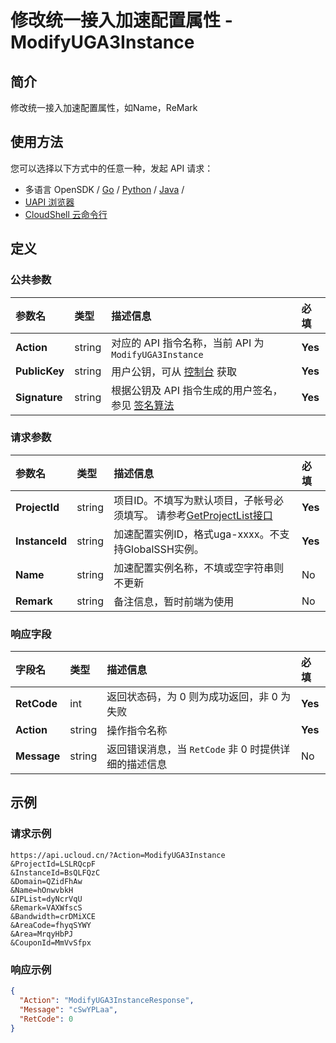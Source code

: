 # 修改统一接入加速配置属性 - ModifyUGA3Instance

## 简介

修改统一接入加速配置属性，如Name，ReMark






## 使用方法

您可以选择以下方式中的任意一种，发起 API 请求：
- 多语言 OpenSDK / [Go](https://github.com/ucloud/ucloud-sdk-go) / [Python](https://github.com/ucloud/ucloud-sdk-python3) / [Java](https://github.com/ucloud/ucloud-sdk-java) /
- [UAPI 浏览器](https://console.ucloud.cn/uapi/detail?id=ModifyUGA3Instance)
- [CloudShell 云命令行](https://shell.ucloud.cn/)


## 定义

### 公共参数

| 参数名 | 类型 | 描述信息 | 必填 |
|:---|:---|:---|:---|
| **Action**     | string  | 对应的 API 指令名称，当前 API 为 `ModifyUGA3Instance`                        | **Yes** |
| **PublicKey**  | string  | 用户公钥，可从 [控制台](https://console.ucloud.cn/uapi/apikey) 获取                                             | **Yes** |
| **Signature**  | string  | 根据公钥及 API 指令生成的用户签名，参见 [签名算法](api/summary/signature.md)  | **Yes** |

### 请求参数

| 参数名 | 类型 | 描述信息 | 必填 |
|:---|:---|:---|:---|
| **ProjectId** | string | 项目ID。不填写为默认项目，子帐号必须填写。 请参考[GetProjectList接口](https://docs.ucloud.cn/api/summary/get_project_list) |**Yes**|
| **InstanceId** | string | 加速配置实例ID，格式uga-xxxx。不支持GlobalSSH实例。 |**Yes**|
| **Name** | string | 加速配置实例名称，不填或空字符串则不更新 |No|
| **Remark** | string | 备注信息，暂时前端为使用 |No|

### 响应字段

| 字段名 | 类型 | 描述信息 | 必填 |
|:---|:---|:---|:---|
| **RetCode** | int | 返回状态码，为 0 则为成功返回，非 0 为失败 |**Yes**|
| **Action** | string | 操作指令名称 |**Yes**|
| **Message** | string | 返回错误消息，当 `RetCode` 非 0 时提供详细的描述信息 |No|




## 示例

### 请求示例
    
```
https://api.ucloud.cn/?Action=ModifyUGA3Instance
&ProjectId=LSLRQcpF
&InstanceId=BsQLFQzC
&Domain=QZidFhAw
&Name=hOnwvbkH
&IPList=dyNcrVqU
&Remark=VAXWfscS
&Bandwidth=crDMiXCE
&AreaCode=fhyqSYWY
&Area=MrqyHbPJ
&CouponId=MmVvSfpx
```

### 响应示例
    
```json
{
  "Action": "ModifyUGA3InstanceResponse",
  "Message": "cSwYPLaa",
  "RetCode": 0
}
```





